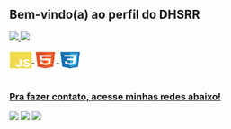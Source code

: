 ## Bem-vindo(a) ao perfil do DHSRR 

 <div>
   <a href="https://github.com/DHSRR">
   <img height="180em" src="https://github-readme-stats.vercel.app/api?username=DHSRR&show_icons=true&theme=transparent&include_all_commits=true&count_private=true"/>
   <img height="180em" src="https://github-readme-stats.vercel.app/api/top-langs/?username=DHSRR&layout=compact&langs_count=6&theme=shadow_red"/>
</div>
    
<div style="display: inline_block"><br>
  <img align="center" alt="Js" height="30" width="40" src="https://raw.githubusercontent.com/devicons/devicon/master/icons/javascript/javascript-plain.svg">
  <img align="center" alt="HTML" height="30" width="40" src="https://raw.githubusercontent.com/devicons/devicon/master/icons/html5/html5-original.svg">
  <img align="center" alt="CSS" height="30" width="40" src="https://raw.githubusercontent.com/devicons/devicon/master/icons/css3/css3-original.svg">
</div>
 
<br>
 
### Pra fazer contato, acesse minhas redes abaixo!
 
<div> 
  <a href="https://www.instagram.com/denis_henrique_rodrigues/" target="_blank"><img src="https://img.shields.io/badge/-Instagram-%23E4405F?style=for-the-badge&logo=instagram&logoColor=white" target="_blank"></a>
  <a href = "mailto:denishsrrodrigues@gmail.com"><img src="https://img.shields.io/badge/-Gmail-%ff1f17?style=for-the-badge&logo=gmail&logoColor=white" target="_blank"></a>
  <a href="https://www.linkedin.com/in/denishsrodrigues" target="_blank"><img src="https://img.shields.io/badge/-LinkedIn-%230077B5?style=for-the-badge&logo=linkedin&logoColor=white" target="_blank"></a>
</div>
